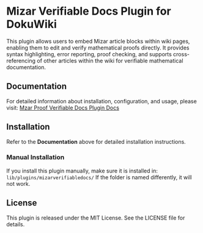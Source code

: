 # Mizar Verifiable Docs Plugin for DokuWiki

This plugin allows users to embed Mizar article blocks within wiki pages, enabling them to edit and verify mathematical proofs directly. It provides syntax highlighting, error reporting, proof checking, and supports cross-referencing of other articles within the wiki for verifiable mathematical documentation.

## Documentation
For detailed information about installation, configuration, and usage, please visit:
[Mzar Proof Verifiable Docs Plugin Docs](https:/www.dokuwiki.org/plugin:mizarverifiabledocs)

## Installation
Refer to the **Documentation** above for detailed installation instructions.

### Manual Installation
If you install this plugin manually, make sure it is installed in:
`lib/plugins/mizarverifiabledocs/`
If the folder is named differently, it will not work.

## License
This plugin is released under the MIT License. See the LICENSE file for details.
